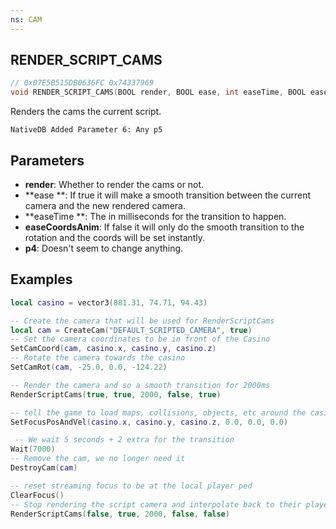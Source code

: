 ```yaml
---
ns: CAM
---
```

## RENDER_SCRIPT_CAMS

```c
// 0x07E5B515DB0636FC 0x74337969
void RENDER_SCRIPT_CAMS(BOOL render, BOOL ease, int easeTime, BOOL easeCoordsAnim, BOOL p4);
```

Renders the cams the current script.

```
NativeDB Added Parameter 6: Any p5
```

## Parameters
* **render**: Whether to render the cams or not.
* **ease **: If true it will make a smooth transition between the current camera and the new rendered camera.
* **easeTime **: The in milliseconds for the transition to happen.
* **easeCoordsAnim**: If false it will only do the smooth transition to the rotation and the coords will be set instantly.
* **p4**: Doesn't seem to change anything.

## Examples
```lua
local casino = vector3(881.31, 74.71, 94.43)

-- Create the camera that will be used for RenderScriptCams
local cam = CreateCam("DEFAULT_SCRIPTED_CAMERA", true)
-- Set the camera coordinates to be in front of the Casino
SetCamCoord(cam, casino.x, casino.y, casino.z)
-- Rotate the camera towards the casino
SetCamRot(cam, -25.0, 0.0, -124.22)

-- Render the camera and so a smooth transition for 2000ms
RenderScriptCams(true, true, 2000, false, true)

-- tell the game to load maps, collisions, objects, etc around the casino.
SetFocusPosAndVel(casino.x, casino.y, casino.z, 0.0, 0.0, 0.0)

 -- We wait 5 seconds + 2 extra for the transition
Wait(7000)
-- Remove the cam, we no longer need it
DestroyCam(cam) 

-- reset streaming focus to be at the local player ped
ClearFocus()
-- Stop rendering the script camera and interpolate back to their player ped
RenderScriptCams(false, true, 2000, false, false) 
```